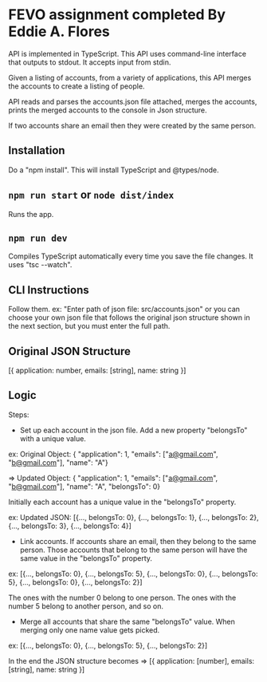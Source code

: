 # FEVO assignment completed By Eddie A. Flores

API is implemented in TypeScript. This API uses command-line interface that outputs to stdout. It accepts input from stdin.

Given a listing of accounts, from a variety of applications, this API merges the accounts to create a listing of people.

API reads and parses the accounts.json file attached, merges the accounts, prints the merged accounts to the console in Json structure.

If two accounts share an email then they were created by the same person.

## Installation

Do a "npm install". This will install TypeScript and @types/node.

## `npm run start` or `node dist/index`

Runs the app.

## `npm run dev`

Compiles TypeScript automatically every time you save the file changes. It uses "tsc --watch".

## CLI Instructions

Follow them. ex: "Enter path of json file: src/accounts.json" or you can choose your own json file that follows the original json structure shown in the next section, but you must enter the full path.

## Original JSON Structure

[{ application: number, emails: [string], name: string }]

## Logic

Steps:

- Set up each account in the json file. Add a new property "belongsTo" with a unique value.

ex: Original Object: { "application": 1, "emails": ["a@gmail.com", "b@gmail.com"], "name": "A"}

=> Updated Object: { "application": 1, "emails": ["a@gmail.com", "b@gmail.com"], "name": "A", "belongsTo": 0}

Initially each account has a unique value in the "belongsTo" property.

ex: Updated JSON: [{..., belongsTo: 0}, {..., belongsTo: 1}, {..., belongsTo: 2}, {..., belongsTo: 3}, {..., belongsTo: 4}]

- Link accounts. If accounts share an email, then they belong to the same person. Those accounts that belong to the same person will have the same value in the "belongsTo" property.

ex: [{..., belongsTo: 0}, {..., belongsTo: 5}, {..., belongsTo: 0}, {..., belongsTo: 5}, {..., belongsTo: 0}, {..., belongsTo: 2}]

The ones with the number 0 belong to one person. The ones with the number 5 belong to another person, and so on.

- Merge all accounts that share the same "belongsTo" value. When merging only one name value gets picked.

ex: [{..., belongsTo: 0}, {..., belongsTo: 5}, {..., belongsTo: 2}]

In the end the JSON structure becomes => [{ application: [number], emails: [string], name: string }]
